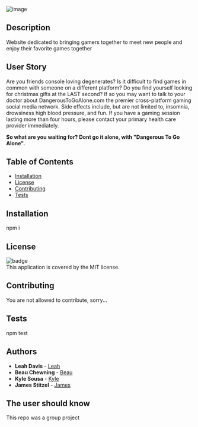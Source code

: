 ![image](https://user-images.githubusercontent.com/89664909/144477141-810f04c2-1c9c-4ec7-8993-b56bbce1370a.png)

## Description
Website dedicated to bringing gamers together to meet new people and enjoy their favorite games together

## User Story
Are you friends console loving degenerates? Is it difficult to find games in common with someone on a different platform? 
Do you find yourself looking for christmas gifts at the LAST second? If so you may want to talk to your doctor
about DangerousToGoAlone.com the premier cross-platform gaming social media network. Side effects include, but are not limited to, insomnia, drowsiness
high blood pressure, and fun. If you have a gaming session lasting more than four hours, please contact your primary health care provider immediately.

**So what are you waiting for? Dont go it alone, with "Dangerous To Go Alone".**

## Table of Contents
- [Installation](#installation)
- [License](#license)
- [Contributing](#contributing)
- [Tests](#tests)

## Installation
 npm i
## License
![badge](https://img.shields.io/badge/license-MIT-brightgreen)
<br />
This application is covered by the MIT license. 
## Contributing
 You are not allowed to contribute, sorry...
## Tests
 npm test
## Authors
* **Leah Davis**  - [Leah](https://github.com/luminescify)
* **Beau Chewning**  - [Beau](https://github.com/BeauChewning)
* **Kyle Sousa**  - [Kyle](https://github.com/AWSMProdigy)
* **James Stitzel** - [James](https://github.com/JamesStitzel)
## The user should know
 This repo was a group project<br />
